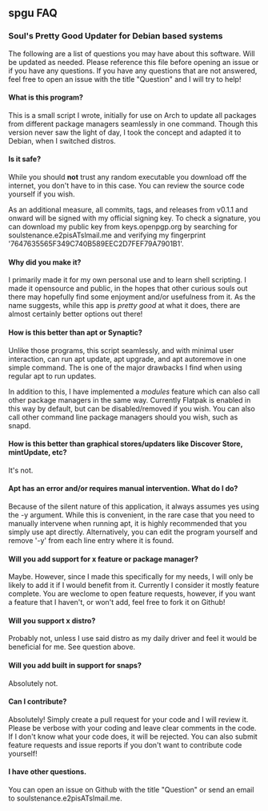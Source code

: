 ## spgu FAQ
### Soul's Pretty Good Updater for Debian based systems

The following are a list of questions you may have about this software. Will be updated as needed. Please reference this file before opening an issue or if you have any questions. If you have any questions that are not answered, feel free to open an issue with the title "Question" and I will try to help!

#### What is this program?
This is a small script I wrote, initially for use on Arch to update all packages from different package managers seamlessly in one command. Though this version never saw the light of day, I took the concept and adapted it to Debian, when I switched distros.

#### Is it safe?
While you should **not** trust any random executable you download off the internet, you don't have to in this case. You can review the source code yourself if you wish.

As an additional measure, all commits, tags, and releases from v0.1.1 and onward will be signed with my official signing key. To check a signature, you can download my public key from keys.openpgp.org by searching for soulstenance.e2pisATslmail.me and verifying my fingerprint '7647635565F349C740B589EEC2D7FEF79A7901B1'.

#### Why did you make it?
I primarily made it for my own personal use and to learn shell scripting. I made it opensource and public, in the hopes that other curious souls out there may hopefully find some enjoyment and/or usefulness from it. As the name suggests, while this app is *pretty good* at what it does, there are almost certainly better options out there!

#### How is this better than apt or Synaptic?
Unlike those programs, this script seamlessly, and with minimal user interaction, can run apt update, apt upgrade, and apt autoremove in one simple command. The is one of the major drawbacks I find when using regular apt to run updates.

In addition to this, I have implemented a *modules* feature which can also call other package managers in the same way. Currently Flatpak is enabled in this way by default, but can be disabled/removed if you wish. You can also call other command line package managers should you wish, such as snapd.

#### How is this better than graphical stores/updaters like Discover Store, mintUpdate, etc?
It's not.

#### Apt has an error and/or requires manual intervention. What do I do?
Because of the silent nature of this application, it always assumes yes using the -y argument. While this is convenient, in the rare case that you need to manually intervene when running apt, it is highly recommended that you simply use apt directly. Alternatively, you can edit the program yourself and remove '-y' from each line entry where it is found.

#### Will you add support for x feature or package manager?
Maybe. However, since I made this specifically for my needs, I will only be likely to add it if I would benefit from it. Currently I consider it mostly feature complete. You are weclome to open feature requests, however, if you want a feature that I haven't, or won't add, feel free to fork it on Github!

#### Will you support x distro?
Probably not, unless I use said distro as my daily driver and feel it would be beneficial for me. See question above.

#### Will you add built in support for snaps?
Absolutely not.

#### Can I contribute?
Absolutely! Simply create a pull request for your code and I will review it. Please be verbose with your coding and leave clear comments in the code. If I don't know what your code does, it will be rejected. You can also submit feature requests and issue reports if you don't want to contribute code yourself!

#### I have other questions.
You can open an issue on Github with the title "Question" or send an email to soulstenance.e2pisATslmail.me.
